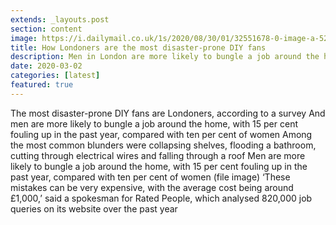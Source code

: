```yaml
---
extends: _layouts.post
section: content
image: https://i.dailymail.co.uk/1s/2020/08/30/01/32551678-0-image-a-52_1598747768067.jpg 
title: How Londoners are the most disaster-prone DIY fans 
description: Men in London are more likely to bungle a job around the home, with 15 per cent fouling up in the past year, compared with ten per cent of women 
date: 2020-03-02 
categories: [latest] 
featured: true 
--- 
```

The most disaster-prone DIY fans are Londoners, according to a survey
And men are more likely to bungle a job around the home, with 15 per cent fouling up in the past year, compared with ten per cent of women
Among the most common blunders were collapsing shelves, flooding a bathroom, cutting through electrical wires and falling through a roof
Men are more likely to bungle a job around the home, with 15 per cent fouling up in the past year, compared with ten per cent of women (file image)
‘These mistakes can be very expensive, with the average cost being around £1,000,’ said a spokesman for Rated People, which analysed 820,000 job queries on its website over the past year 